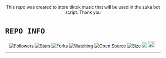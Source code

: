 <p align="center">
This repo was created to store tiktok music that will be used in the zuka bot script. Thank you
</p>

# ```REPO INFO```
<p align="center">
<a href="https://github.com/DGXeon/followers"><img title="Followers" src="https://img.shields.io/github/followers/DGXeon?color=red&style=flat-square"></a>
<a href="https://github.com/DGXeon/Tiktokmusic-API/stargazers/"><img title="Stars" src="https://img.shields.io/github/stars/DGXeon/Tiktokmusic-API?color=blue&style=flat-square"></a>
<a href="https://github.com/DGXeon/Tiktokmusic-API/network/members"><img title="Forks" src="https://img.shields.io/github/forks/DGXeon/Tiktokmusic-API?color=red&style=flat-square"></a>
<a href="https://github.com/DGXeon/Tiktokmusic-API/watchers"><img title="Watching" src="https://img.shields.io/github/watchers/DGXeon/Tiktokmusic-API?label=Watchers&color=blue&style=flat-square"></a>
<a href="https://github.com/DGXeon/Tiktokmusic-API"><img title="Open Source" src="https://img.shields.io/badge/Author-🦄Dream%20Guy%20Xeon-red?v=103"></a>
<a href="https://github.com/DGXeon/Tiktokmusic-API/"><img title="Size" src="https://img.shields.io/github/repo-size/DGXeon/Tiktokmusic-API?style=flat-square&color=green"></a>
<a href="https://hits.seeyoufarm.com"><img src="https://hits.seeyoufarm.com/api/count/incr/badge.svg?url=https%3A%2F%2Fgithub.com%2FDGXeon%2Ffungames-MD&count_bg=%2379C83D&title_bg=%23555555&icon=probot.svg&icon_color=%2300FF6D&title=hits&edge_flat=false"/></a>
<a href="https://github.com/DGXeon/fungames/graphs/commit-activity"><img height="20" src="https://img.shields.io/badge/Maintained%3F-yes-green.svg"></a>&nbsp;&nbsp;
</p>
<p align='center'>
    </p>

-------
